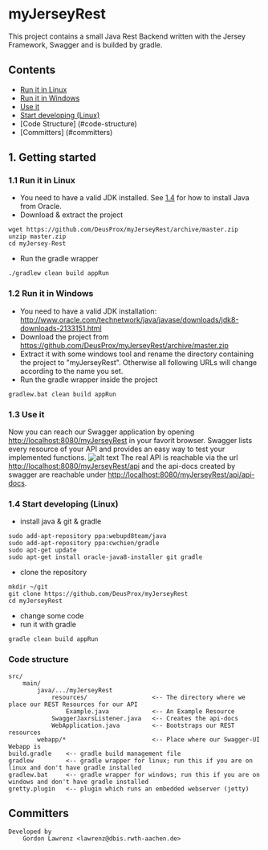 # myJerseyRest

This project contains a small Java Rest Backend written with the Jersey Framework, Swagger and is builded by gradle.
## Contents
* [Run it in Linux](#11-run-it-in-linux)
* [Run it in Windows](#12-run-it-in-windows)
* [Use it](#13-use-it)
* [Start developing (Linux)](#14-start-developing-linux)
* [Code Structure] (#code-structure)
* [Committers] (#committers)

## 1. Getting started
### 1.1 Run it in Linux
* You need to have a valid JDK installed. See [1.4](#14-start-developing-linux) for how to install Java from Oracle.
* Download & extract the project
```
wget https://github.com/DeusProx/myJerseyRest/archive/master.zip
unzip master.zip
cd myJersey-Rest
```
* Run the gradle wrapper
```
./gradlew clean build appRun
```

### 1.2 Run it in Windows
* You need to have a valid JDK installation: http://www.oracle.com/technetwork/java/javase/downloads/jdk8-downloads-2133151.html
* Download the project from https://github.com/DeusProx/myJerseyRest/archive/master.zip
* Extract it with some windows tool and rename the directory containing the project to "myJerseyRest". Otherwise all following URLs will change according to the name you set.
* Run the gradle wrapper inside the project
```
gradlew.bat clean build appRun
```

### 1.3 Use it
Now you can reach our Swagger application by opening [http://localhost:8080/myJerseyRest](http://localhost:8080/myJerseyRest) in your favorit browser. Swagger lists every resource of your API and provides an easy way to test your implemented functions.
![alt text](https://github.com/DeusProx/myJerseyRest/blob/master/docu/jersey.swagger.example.png "Logo Title Text 1")
The real API is reachable via the url [http://localhost:8080/myJerseyRest/api](http://localhost:8080/myJerseyRest/api) and the api-docs created by swagger are reachable under [http://localhost:8080/myJerseyRest/api/api-docs](http://localhost:8080/myJerseyRest/api/api-docs).
### 1.4 Start developing (Linux)
* install java & git & gradle
```
sudo add-apt-repository ppa:webupd8team/java
sudo add-apt-repository ppa:cwchien/gradle
sudo apt-get update
sudo apt-get install oracle-java8-installer git gradle
```
* clone the repository
```
mkdir ~/git
git clone https://github.com/DeusProx/myJerseyRest
cd myJerseyRest
```
* change some code
* run it with gradle
```
gradle clean build appRun
```

### Code structure
```
src/
    main/
        java/.../myJerseyRest
            resources/                  <-- The directory where we place our REST Resources for our API
                Example.java            <-- An Example Resource
            SwaggerJaxrsListener.java   <-- Creates the api-docs
            WebApplication.java         <-- Bootstraps our REST resources
        webapp/*                        <-- Place where our Swagger-UI Webapp is
build.gradle    <-- gradle build management file
gradlew         <-- gradle wrapper for linux; run this if you are on linux and don't have gradle installed
gradlew.bat     <-- gradle wrapper for windows; run this if you are on windows and don't have gradle installed
gretty.plugin   <-- plugin which runs an embedded webserver (jetty)
```
## Committers
```
Developed by
    Gordon Lawrenz <lawrenz@dbis.rwth-aachen.de>
```
